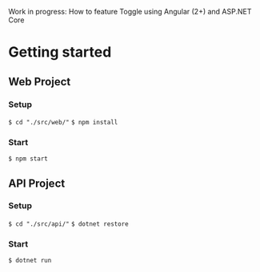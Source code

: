 Work in progress: How to feature Toggle using Angular (2+) and ASP.NET Core

# Getting started
## Web Project
### Setup
```$ cd "./src/web/"```
```$ npm install```

### Start
```$ npm start```

## API Project
### Setup
```$ cd "./src/api/"```
```$ dotnet restore```

### Start
```$ dotnet run```
